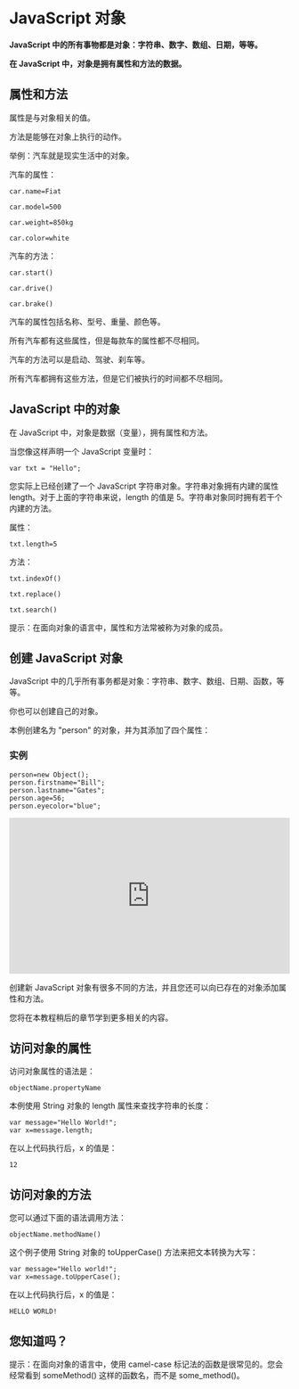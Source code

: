 # JavaScript 对象

**JavaScript 中的所有事物都是对象：字符串、数字、数组、日期，等等。**

**在 JavaScript 中，对象是拥有属性和方法的数据。**

## 属性和方法

属性是与对象相关的值。

方法是能够在对象上执行的动作。

举例：汽车就是现实生活中的对象。

汽车的属性：

```
car.name=Fiat

car.model=500

car.weight=850kg

car.color=white
```

汽车的方法：

```
car.start()

car.drive()

car.brake()
```

汽车的属性包括名称、型号、重量、颜色等。

所有汽车都有这些属性，但是每款车的属性都不尽相同。

汽车的方法可以是启动、驾驶、刹车等。

所有汽车都拥有这些方法，但是它们被执行的时间都不尽相同。

## JavaScript 中的对象

在 JavaScript 中，对象是数据（变量），拥有属性和方法。

当您像这样声明一个 JavaScript 变量时：

```
var txt = "Hello";
```

您实际上已经创建了一个 JavaScript 字符串对象。字符串对象拥有内建的属性 length。对于上面的字符串来说，length 的值是 5。字符串对象同时拥有若干个内建的方法。

属性：

```
txt.length=5
```

方法：

```
txt.indexOf()

txt.replace()

txt.search()
```

提示：在面向对象的语言中，属性和方法常被称为对象的成员。

## 创建 JavaScript 对象

JavaScript 中的几乎所有事务都是对象：字符串、数字、数组、日期、函数，等等。

你也可以创建自己的对象。

本例创建名为 "person" 的对象，并为其添加了四个属性：

### 实例

```
person=new Object();
person.firstname="Bill";
person.lastname="Gates";
person.age=56;
person.eyecolor="blue";
```

<iframe src="http://jsrun.net/XwkKp/embedded/all/light" id="JSREMB_18791" width="100%" height="280" frameborder="0" sandbox="allow-modals allow-forms allow-popups allow-scripts allow-same-origin" allow="microphone;camera;midi;encrypted-media;" __idm_frm__="348" style="text-rendering: optimizelegibility; box-sizing: border-box;"></iframe>

创建新 JavaScript 对象有很多不同的方法，并且您还可以向已存在的对象添加属性和方法。

您将在本教程稍后的章节学到更多相关的内容。

## 访问对象的属性

访问对象属性的语法是：

```
objectName.propertyName
```

本例使用 String 对象的 length 属性来查找字符串的长度：

```
var message="Hello World!";
var x=message.length;
```

在以上代码执行后，x 的值是：

```
12
```

## 访问对象的方法

您可以通过下面的语法调用方法：

```
objectName.methodName()
```

这个例子使用 String 对象的 toUpperCase() 方法来把文本转换为大写：

```
var message="Hello world!";
var x=message.toUpperCase();
```

在以上代码执行后，x 的值是：

```
HELLO WORLD!
```

## 您知道吗？

提示：在面向对象的语言中，使用 camel-case 标记法的函数是很常见的。您会经常看到 someMethod() 这样的函数名，而不是 some_method()。